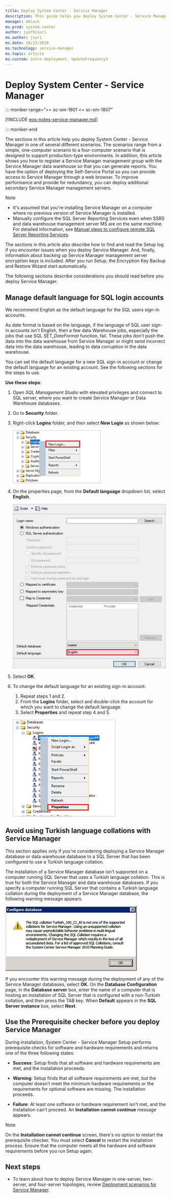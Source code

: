 ```yaml
---
title: Deploy System Center - Service Manager
description: This guide helps you deploy System Center - Service Manager in one of several different scenarios.
manager: mkluck
ms.prod: system-center
author: jyothisuri
ms.author: jsuri
ms.date: 10/13/2020
ms.technology: service-manager
ms.topic: article
ms.custom: intro-deployment, UpdateFrequency3
---
```


# Deploy System Center - Service Manager

::: moniker range=">= sc-sm-1801 <= sc-sm-1807"

[!INCLUDE [eos-notes-service-manager.md](../includes/eos-notes-service-manager.md)]

::: moniker-end

The sections in this article help you deploy System Center - Service Manager in one of several different scenarios. The scenarios range from a simple, one\-computer scenario to a four\-computer scenario that is designed to support production\-type environments. In addition, this article shows you how to register a Service Manager management group with the Service Manager data warehouse so that you can generate reports. You have the option of deploying the Self-Service Portal so you can provide access to Service Manager through a web browser. To improve performance and provide for redundancy, you can deploy additional secondary Service Manager management servers.  

> [!NOTE]  
> - It's assumed that you're installing Service Manager on a computer where no previous version of Service Manager is installed.
> - Manually configure the SQL Server Reporting Services even when SSRS and data warehouse management server MS are on the same machine. For detailed information, see [Manual steps to configure remote SQL Server Reporting Services](/system-center/scsm/config-remote-ssrs).

The sections in this article also describe how to find and read the Setup log if you encounter issues when you deploy Service Manager. And, finally, information about backing up Service Manager management server encryption keys is included. After you run Setup, the Encryption Key Backup and Restore Wizard start automatically.  

The following sections describe considerations you should read before you deploy Service Manager.

## Manage default language for SQL login accounts

We recommend English as the default language for the SQL users sign-in accounts.

As date format is based on the language, if the language of SQL user sign-in accounts isn't English, then a few data Warehouse jobs, especially the jobs that use SQL *SET_DateFormat* function, fail. These jobs don't push the data into the data warehouse from Service Manager or might send incorrect data into the data warehouse, leading to data corruption in the data warehouse.

You can set the default language for a new SQL sign-in account or change the default language for an existing account. See the following sections for the steps to use.

**Use these steps**:

1. Open *SQL Management Studio* with elevated privileges and connect to SQL server, where you want to create Service Manager or Data Warehouse databases.
2. Go to **Security** folder.
3. Right-click **Logins** folder, and then select **New Login** as shown below:

    ![Screenshot showing the New login account.](./media/deploy-sm/new-login.png)

4. On the properties page, from the  **Default language** dropdown list, select **English**.

    ![Screenshot showing the Default language for new login account.](./media/deploy-sm/properties.png)

5. Select **OK**.

6. To change the default language for an existing sign-in account:
    1. Repeat steps 1 and 2.
    2. From the **Logins** folder, select and double-click the account for which you want to change the default language.
    3. Select **Properties** and repeat step 4 and 5.  

    ![Screenshot showing the change current language.](./media/deploy-sm/change-existing-language.png)


## Avoid using Turkish language collations with Service Manager

This section applies only if you're considering deploying a Service Manager database or data warehouse database to a SQL Server that has been configured to use a Turkish language collation.  

 The installation of a Service Manager database isn't supported on a computer running SQL&nbsp;Server that uses a Turkish language collation. This is true for both the Service Manager and data warehouse databases. If you specify a computer running SQL&nbsp;Server that contains a Turkish language collation during the deployment of a Service Manager database, the following warning message appears.

![Screenshot showing the Turkish Collation Warning.](./media/deploy-sm/deploy-turkishcollationwarning.png)

 If you encounter this warning message during the deployment of any of the Service Manager databases, select **OK**. On the **Database Configuration** page, in the **Database server** box, enter the name of a computer that is hosting an installation of SQL&nbsp;Server that is configured with a non-Turkish collation, and then press the TAB key. When **Default** appears in the **SQL Server instance** box, select **Next**.  

## Use the Prerequisite checker before you deploy Service Manager

During installation, System Center - Service Manager Setup performs prerequisite checks for software and hardware requirements and returns one of the three following states:  

-   **Success**: Setup finds that all software and hardware requirements are met, and the installation proceeds.  

-   **Warning**: Setup finds that all software requirements are met, but the computer doesn't meet the minimum hardware requirements or the requirements for optional software are missing. The installation proceeds.  

-   **Failure**: At least one software or hardware requirement isn't met, and the installation can't proceed. An **Installation cannot continue** message appears.  

> [!NOTE]  
>  On the **Installation cannot continue** screen, there's no option to restart the prerequisite checker. You must select **Cancel** to restart the installation process. Ensure that the computer meets all the hardware and software requirements before you run Setup again.

## Next steps

- To learn about how to deploy Service Manager in one-server, two-server, and four-server topologies, review [Deployment scenarios for Service Manager](deploy-scenarios.md).
